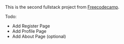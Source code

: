 This is the second fullstack project from [Freecodecamp](https://www.freecodecamp.com).

Todo:
 - Add Register Page
 - Add Profile Page
 - Add About Page (optional)
